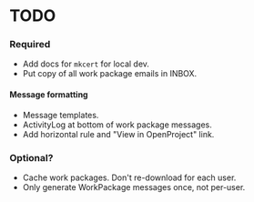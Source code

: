 TODO
====

### Required

* Add docs for `mkcert` for local dev.
* Put copy of all work package emails in INBOX.

#### Message formatting

* Message templates.
* ActivityLog at bottom of work package messages.
* Add horizontal rule and "View in OpenProject" link.

### Optional?
* Cache work packages.  Don't re-download for each user.
* Only generate WorkPackage messages once, not per-user.

